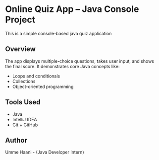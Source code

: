 # Online Quiz App – Java Console Project

This is a simple console-based java quiz application

## Overview
The app displays multiple-choice questions, takes user input, and shows the final score. It demonstrates core Java concepts like:

- Loops and conditionals
- Collections
- Object-oriented programming

## Tools Used
- Java
- IntelliJ IDEA
- Git + GitHub

## Author
Umme Haani - (Java Developer Intern)
